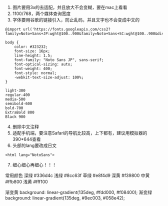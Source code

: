 1. 图片要用3x的去适配，并且放大不会变糊，要在mac上看看
2. 1100/768，两个媒体查询宽度
3. 字体要用谷歌的链接引入，防止乱码，并且文字也不会变成中文的
```
@import url('https://fonts.googleapis.com/css2?family=Noto+Sans+JP:wght@100..900&family=Noto+Sans+SC:wght@100..900&display=swap');

body {
    color: #323232;
    font-size: 16px;
    line-height: 1.5;
    font-family: "Noto Sans JP", sans-serif;
    font-optical-sizing: auto;
    font-weight: 400;
    font-style: normal;
    -webkit-text-size-adjust: 100%;
}

light-300
regular-400
media-500
semibold-600
bold-700
ExtraBold 800
Black 900
```
4. 删除中文注释
5. 适配手机端，要注意Safari的导航比较高，上下都有，建议用模拟器的390*644查看
6. 头部的lang要改成日文
```
<html lang="NotoSans">
```
7. 细心细心再细心！！！


常用颜色
深绿 #336d4c
浅绿 #8cc63f
草绿 #e8f4d9
深黄 #f39800
中黄 #ffb800
浅黄 #fff100

渐变黄 background: linear-gradient(135deg, #fdd000, #f08400);
渐变绿 background: linear-gradient(135deg, #9ec003, #058e42);
